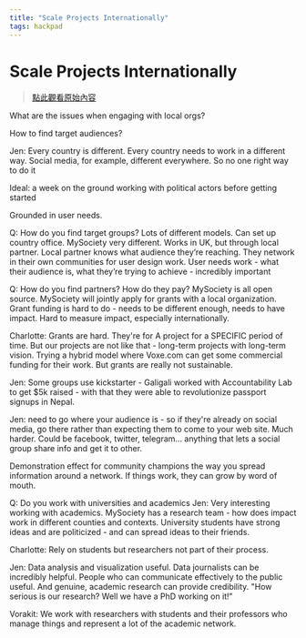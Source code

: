 ```yaml
---
title: "Scale Projects Internationally"
tags: hackpad
---
```


# Scale Projects Internationally

> [點此觀看原始內容](https://g0v.hackpad.tw/6DuIhbvd1nu)


What are the issues when engaging with local orgs?

How to find target audiences?

Jen: Every country is different. Every country needs to work in a different way. Social media, for example, different everywhere. So no one right way to do it

Ideal: a week on the ground working with political actors before getting started

Grounded in user needs.

Q: How do you find target groups?
Lots of different models. Can set up country office. MySociety very different. Works in UK, but through local partner. Local partner knows what audience they’re reaching. They network in their own communities for user design work. User needs work - what their audience is, what they’re trying to achieve - incredibly important

Q: How do you find partners? How do they pay?
MySociety is all open source. MySociety will jointly apply for grants with a local organization. Grant funding is hard to do - needs to be different enough, needs to have impact. Hard to measure impact, especially internationally.

Charlotte: Grants are hard. They're for A project for a SPECIFIC period of time. But our projects are not like that - long-term projects with long-term vision. Trying a hybrid model where Voxe.com can get some commercial funding for their work. But grants are really not sustainable.

Jen: Some groups use kickstarter - Galigali worked with Accountability Lab to get $5k raised - with that they were able to revolutionize passport signups in Nepal.

Jen: need to go where your audience is - so if they're already on social media, go there rather than expecting them to come to your web site. Much harder. Could be facebook, twitter, telegram... anything that lets a social group share info and get it to other.

Demonstration effect for community champions the way you spread information around a network. If things work, they can grow by word of mouth.

Q: Do you work with universities and academics
Jen: Very interesting working with academics. MySociety has a research team - how does impact work in different counties and contexts. University students have strong ideas and are politicized - and can spread ideas to their friends.

Charlotte: Rely on students but researchers not part of their process.

Jen: Data analysis and visualization useful. Data journalists can be incredibly helpful. People who can communicate effectively to the public useful. And genuine, academic research can provide credibility. "How serious is our research? Well we have a PhD working on it!"

Vorakit: We work with researchers with students and their professors who manage things and represent a lot of the academic network.

